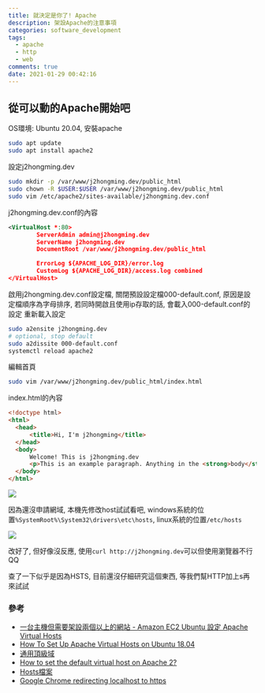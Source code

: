 ```yaml
---
title: 就決定是你了! Apache
description: 架設Apache的注意事項
categories: software_development
tags:
  - apache
  - http
  - web
comments: true
date: 2021-01-29 00:42:16
---
```



## 從可以動的Apache開始吧

OS環境: Ubuntu 20.04, 安裝apache

``` bash
sudo apt update
sudo apt install apache2
```

設定j2hongming.dev

``` bash
sudo mkdir -p /var/www/j2hongming.dev/public_html
sudo chown -R $USER:$USER /var/www/j2hongming.dev/public_html
sudo vim /etc/apache2/sites-available/j2hongming.dev.conf
```

j2hongming.dev.conf的內容
``` xml
<VirtualHost *:80>
        ServerAdmin admin@j2hongming.dev
        ServerName j2hongming.dev
        DocumentRoot /var/www/j2hongming.dev/public_html

        ErrorLog ${APACHE_LOG_DIR}/error.log
        CustomLog ${APACHE_LOG_DIR}/access.log combined
</VirtualHost>
```

啟用j2hongming.dev.conf設定檔, 關閉預設設定檔000-default.conf, 原因是設定檔順序為字母排序, 若同時開啟且使用ip存取的話, 會載入000-default.conf的設定
重新載入設定
``` bash
sudo a2ensite j2hongming.dev
# optional, stop default
sudo a2dissite 000-default.conf
systemctl reload apache2
```

編輯首頁
``` bash
sudo vim /var/www/j2hongming.dev/public_html/index.html
```

index.html的內容
``` html
<!doctype html>
<html>
  <head>  
      <title>Hi, I'm j2hongming</title>
  </head>
  <body>  
      Welcome! This is j2hongming.dev
      <p>This is an example paragraph. Anything in the <strong>body</strong> tag will appear on the page, just like this <strong>p</strong> tag and its contents.</p>
  </body>
</html>

```
![](index_ip.png)

因為還沒申請網域, 本機先修改host試試看吧, windows系統的位置`%SystemRoot%\System32\drivers\etc\hosts`, linux系統的位置`/etc/hosts`

![](host.png)

改好了, 但好像沒反應, 使用`curl http://j2hongming.dev`可以但使用瀏覽器不行QQ

查了一下似乎是因為HSTS, 目前還沒仔細研究這個東西, 等我們幫HTTP加上s再來試試

### 參考
- [一台主機但需要架設兩個以上的網站 - Amazon EC2 Ubuntu 設定 Apache Virtual Hosts](https://diary.taskinghouse.com/posts/664386-amazon-ec2-ubuntu-setup-apache-virtual-hosts/)
- [How To Set Up Apache Virtual Hosts on Ubuntu 18.04](https://www.digitalocean.com/community/tutorials/how-to-set-up-apache-virtual-hosts-on-ubuntu-18-04)
- [通用頂級域](https://zh.wikipedia.org/wiki/%E9%80%9A%E7%94%A8%E9%A0%82%E7%B4%9A%E5%9F%9F)
- [How to set the default virtual host on Apache 2?](https://www.digitalocean.com/community/questions/how-to-set-the-default-virtual-host-on-apache-2)
- [Hosts檔案](https://zh.wikipedia.org/wiki/Hosts%E6%96%87%E4%BB%B6)
- [Google Chrome redirecting localhost to https](https://stackoverflow.com/questions/25277457/google-chrome-redirecting-localhost-to-https/28586593#28586593)
